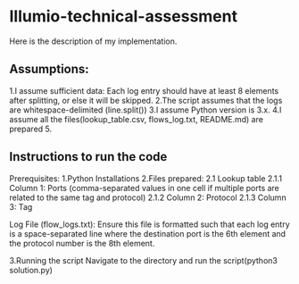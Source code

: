 # Illumio-technical-assessment

Here is the description of my implementation.

## Assumptions:
1.I assume sufficient data: Each log entry should have at least 8 elements after splitting, or else it will be skipped.
2.The script assumes that the logs are whitespace-delimited (line.split())
3.I assume Python version is 3.x.
4.I assume all the files(lookup_table.csv, flows_log.txt, README.md) are prepared
5.


## Instructions to run the code
Prerequisites:
1.Python Installations
2.Files prepared:
2.1 Lookup table
2.1.1 Column 1: Ports (comma-separated values in one cell if multiple ports are related to the same tag and protocol)
2.1.2 Column 2: Protocol
2.1.3 Column 3: Tag

Log File (flow_logs.txt): Ensure this file is formatted such that each log entry is a space-separated line where the destination port is the 6th element and the protocol number is the 8th element.

3.Running the script
Navigate to the directory and run the script(python3 solution.py)